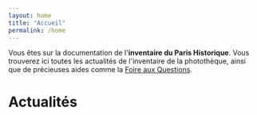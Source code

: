 ```yaml
---
layout: home
title: "Accueil"
permalink: /home
---
```

Vous êtes sur la documentation de l'**inventaire du Paris Historique**.
Vous trouverez ici toutes les actualités de l'inventaire de la photothèque, ainsi que de précieuses aides comme la [Foire aux Questions](https://maximechallon.github.io/InventaireParisHistorique/faq).

# Actualités
